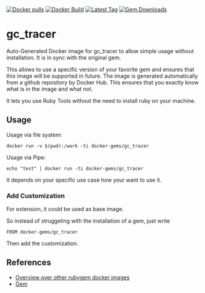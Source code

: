 [![Docker pulls](https://img.shields.io/docker/pulls/rubygem/gc_tracer.svg)](https://hub.docker.com/r/rubygem/gc_tracer/)
[![Docker Build](https://img.shields.io/docker/automated/rubygem/gc_tracer.svg)](https://hub.docker.com/r/rubygem/gc_tracer/)
[![Latest Tag](https://img.shields.io/github/tag/docker-rubygem/gc_tracer.svg)](https://hub.docker.com/r/rubygem/gc_tracer/)
[![Gem Downloads](https://img.shields.io/gem/dt/gc_tracer.svg)](https://rubygems.org/gems/gc_tracer/)
# gc_tracer

Auto-Generated Docker image for gc_tracer to allow simple usage without installation.
It is in sync with the original gem.

This allows to use a specific version of your favorite gem and ensures that this image will be supported in future.
The image is generated automatically from a github repository by Docker Hub.
This ensures that you exactly know what is in the image and what not.

It lets you use Ruby Tools without the need to install ruby on your machine.

## Usage

Usage via file system:

`docker run -v $(pwd):/work -ti docker-gems/gc_tracer`

Usage via Pipe:

`echo "test" | docker run -ti docker-gems/gc_tracer`

It depends on your specific use case how your want to use it.

### Add Customization

For extension, it could be used as base image.

So instead of struggeling with the installation of a gem, just write

`FROM docker-gems/gc_tracer`

Then add the customization.

## References

 - [Overview over other rubygem docker images](https://github.com/thinkbot/docker-rubygem)
 - [Gem](https://rubygems.org/gems/gc_tracer/)
